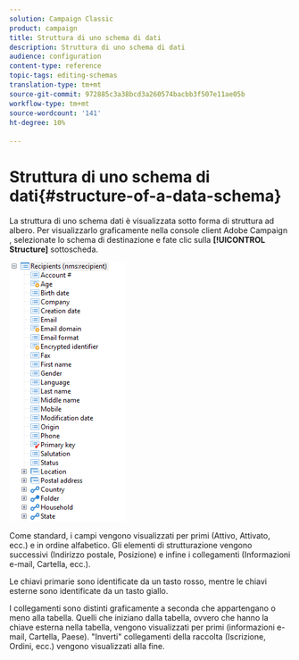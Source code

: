 ```yaml
---
solution: Campaign Classic
product: campaign
title: Struttura di uno schema di dati
description: Struttura di uno schema di dati
audience: configuration
content-type: reference
topic-tags: editing-schemas
translation-type: tm+mt
source-git-commit: 972885c3a38bcd3a260574bacbb3f507e11ae05b
workflow-type: tm+mt
source-wordcount: '141'
ht-degree: 10%

---
```



# Struttura di uno schema di dati{#structure-of-a-data-schema}

La struttura di uno schema dati è visualizzata sotto forma di struttura ad albero. Per visualizzarlo graficamente nella console client Adobe Campaign , selezionate lo schema di destinazione e fate clic sulla **[!UICONTROL Structure]** sottoscheda.

![](assets/d_ncs_integration_schema_arbo.png)

Come standard, i campi vengono visualizzati per primi (Attivo, Attivato, ecc.) e in ordine alfabetico. Gli elementi di strutturazione vengono successivi (Indirizzo postale, Posizione) e infine i collegamenti (Informazioni e-mail, Cartella, ecc.).

Le chiavi primarie sono identificate da un tasto rosso, mentre le chiavi esterne sono identificate da un tasto giallo.

I collegamenti sono distinti graficamente a seconda che appartengano o meno alla tabella. Quelli che iniziano dalla tabella, ovvero che hanno la chiave esterna nella tabella, vengono visualizzati per primi (informazioni e-mail, Cartella, Paese). &quot;Inverti&quot; collegamenti della raccolta (Iscrizione, Ordini, ecc.) vengono visualizzati alla fine.
